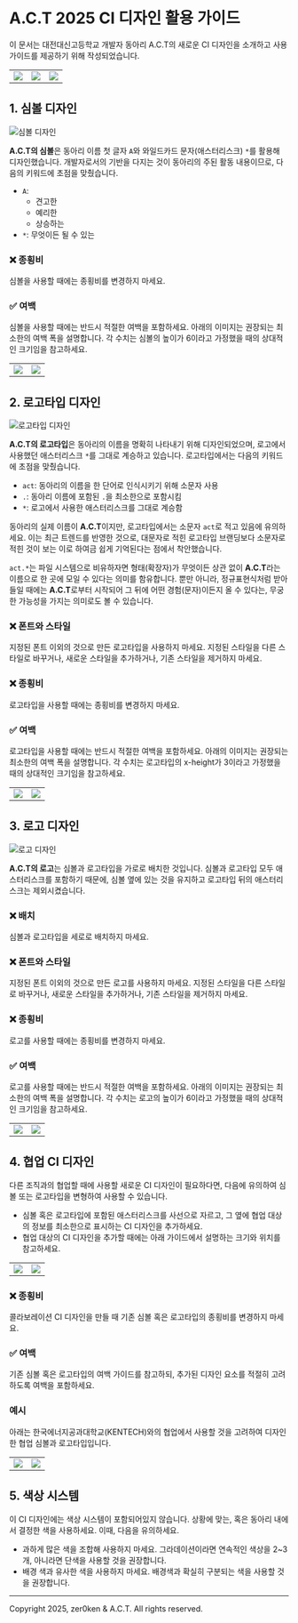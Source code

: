 # A.C.T 2025 CI 디자인 활용 가이드

이 문서는 대전대신고등학교 개발자 동아리 A.C.T의 새로운 CI 디자인을 소개하고 사용 가이드를 제공하기 위해 작성되었습니다.

<table>
    <tr>
        <td><img src="가이드/심볼 여백 적용 후.png"></td>
        <td><img src="가이드/로고타입 여백 적용 후.png"></td>
        <td><img src="가이드/로고 여백 적용 후.png"></td>
    </tr>
</table>

## 1. 심볼 디자인

![심볼 디자인](가이드/심볼%20디자인.png)

**A.C.T의 심볼**은 동아리 이름 첫 글자 `A`와 와일드카드 문자(애스터리스크) `*`를 활용해 디자인했습니다.
개발자로서의 기반을 다지는 것이 동아리의 주된 활동 내용이므로, 다음의 키워드에 초점을 맞췄습니다.
- `A`:
  - 견고한
  - 예리한
  - 상승하는
- `*`: 무엇이든 될 수 있는

### ❌ 종횡비
심볼을 사용할 때에는 종횡비를 변경하지 마세요.

### ✅ 여백
심볼을 사용할 때에는 반드시 적절한 여백을 포함하세요. 아래의 이미지는 권장되는 최소한의 여백 폭을 설명합니다. 각 수치는 심볼의 높이가 6이라고 가정했을 때의 상대적인 크기임을 참고하세요.

<table>
    <tr>
        <td><img src="가이드/심볼 여백 가이드.png"></td>
        <td><img src="가이드/심볼 여백 적용 후.png"></td>
    </tr>
</table>

## 2. 로고타입 디자인

![로고타입 디자인](가이드/로고타입%20디자인.png)

**A.C.T의 로고타입**은 동아리의 이름을 명확히 나타내기 위해 디자인되었으며, 로고에서 사용했던 애스터리스크 `*`를 그대로 계승하고 있습니다. 로고타입에서는 다음의 키워드에 초점을 맞췄습니다.
- `act`: 동아리의 이름을 한 단어로 인식시키기 위해 소문자 사용
- `.`: 동아리 이름에 포함된 `.`을 최소한으로 포함시킴
- `*`: 로고에서 사용한 애스터리스크를 그대로 계승함

동아리의 실제 이름이 **A.C.T**이지만, 로고타입에서는 소문자 `act`로 적고 있음에 유의하세요. 이는 최근 트렌드를 반영한 것으로, 대문자로 적힌 로고타입 브랜딩보다 소문자로 적힌 것이 보는 이로 하여금 쉽게 기억된다는 점에서 착안했습니다.

`act.*`는 파일 시스템으로 비유하자면 형태(확장자)가 무엇이든 상관 없이 **A.C.T**라는 이름으로 한 곳에 모일 수 있다는 의미를 함유합니다. 뿐만 아니라, 정규표현식처럼 받아들일 때에는 **A.C.T**로부터 시작되어 그 뒤에 어떤 경험(문자)이든지 올 수 있다는, 무궁한 가능성을 가지는 의미로도 볼 수 있습니다.

### ❌ 폰트와 스타일
지정된 폰트 이외의 것으로 만든 로고타입을 사용하지 마세요. 지정된 스타일을 다른 스타일로 바꾸거나, 새로운 스타일을 추가하거나, 기존 스타일을 제거하지 마세요.

### ❌ 종횡비
로고타입을 사용할 때에는 종횡비를 변경하지 마세요.

### ✅ 여백
로고타입을 사용할 때에는 반드시 적절한 여백을 포함하세요. 아래의 이미지는 권장되는 최소한의 여백 폭을 설명합니다. 각 수치는 로고타입의 x-height가 3이라고 가정했을 때의 상대적인 크기임을 참고하세요.

<table>
    <tr>
        <td><img src="가이드/로고타입 여백 가이드.png"></td>
        <td><img src="가이드/로고타입 여백 적용 후.png"></td>
    </tr>
</table>

## 3. 로고 디자인

![로고 디자인](가이드/로고%20디자인.png)

**A.C.T의 로고**는 심볼과 로고타입을 가로로 배치한 것입니다. 심볼과 로고타입 모두 애스터리스크를 포함하기 때문에, 심볼 옆에 있는 것을 유지하고 로고타입 뒤의 애스터리스크는 제외시켰습니다. 

### ❌ 배치
심볼과 로고타입을 세로로 배치하지 마세요.

### ❌ 폰트와 스타일
지정된 폰트 이외의 것으로 만든 로고를 사용하지 마세요. 지정된 스타일을 다른 스타일로 바꾸거나, 새로운 스타일을 추가하거나, 기존 스타일을 제거하지 마세요.

### ❌ 종횡비
로고를 사용할 때에는 종횡비를 변경하지 마세요.

### ✅ 여백
로고를 사용할 때에는 반드시 적절한 여백을 포함하세요. 아래의 이미지는 권장되는 최소한의 여백 폭을 설명합니다. 각 수치는 로고의 높이가 6이라고 가정했을 때의 상대적인 크기임을 참고하세요.

<table>
    <tr>
        <td><img src="가이드/로고 여백 가이드.png"></td>
        <td><img src="가이드/로고 여백 적용 후.png"></td>
    </tr>
</table>


## 4. 협업 CI 디자인

다른 조직과의 협업할 때에 사용할 새로운 CI 디자인이 필요하다면, 다음에 유의하여 심볼 또는 로고타입을 변형하여 사용할 수 있습니다.
- 심볼 혹은 로고타입에 포함된 애스터리스크를 사선으로 자르고, 그 옆에 협업 대상의 정보를 최소한으로 표시하는 CI 디자인을 추가하세요.
- 협업 대상의 CI 디자인을 추가할 때에는 아래 가이드에서 설명하는 크기와 위치를 참고하세요.

<table>
    <tr>
        <td><img src="가이드/심볼 협업 가이드.png"></td>
        <td><img src="가이드/로고타입 협업 가이드.png"></td>
    </tr>
</table>

### ❌ 종횡비
콜라보레이션 CI 디자인을 만들 때 기존 심볼 혹은 로고타입의 종횡비를 변경하지 마세요.

### ✅ 여백
기존 심볼 혹은 로고타입의 여백 가이드를 참고하되, 추가된 디자인 요소를 적절히 고려하도록 여백을 포함하세요.

### 예시
아래는 한국에너지공과대학교(KENTECH)와의 협업에서 사용할 것을 고려하여 디자인한 협업 심볼과 로고타입입니다.

<table>
    <tr>
        <td><img src="협업-KE/심볼-KE-다크테마.png"></td>
        <td><img src="협업-KE/로고타입-KE-다크테마.png"></td>
    </tr>
</table>

## 5. 색상 시스템

이 CI 디자인에는 색상 시스템이 포함되어있지 않습니다. 상황에 맞는, 혹은 동아리 내에서 결정한 색을 사용하세요. 이때, 다음을 유의하세요.
- 과하게 많은 색을 조합해 사용하지 마세요. 그라데이션이라면 연속적인 색상을 2~3개, 아니라면 단색을 사용할 것을 권장합니다.
- 배경 색과 유사한 색을 사용하지 마세요. 배경색과 확실히 구분되는 색을 사용할 것을 권장합니다.

---
Copyright 2025, zer0ken & A.C.T. All rights reserved.